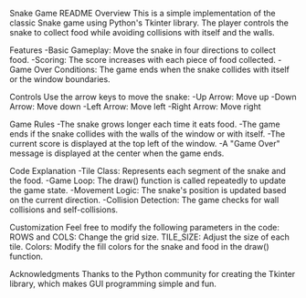 Snake Game README
Overview
This is a simple implementation of the classic Snake game using Python's Tkinter library. The player controls the snake to collect food while avoiding collisions with itself and the walls.

Features
-Basic Gameplay: Move the snake in four directions to collect food.
-Scoring: The score increases with each piece of food collected.
-Game Over Conditions: The game ends when the snake collides with itself or the window boundaries.

Controls
Use the arrow keys to move the snake:
-Up Arrow: Move up
-Down Arrow: Move down
-Left Arrow: Move left
-Right Arrow: Move right
 
Game Rules
-The snake grows longer each time it eats food.
-The game ends if the snake collides with the walls of the window or with itself.
-The current score is displayed at the top left of the window.
-A "Game Over" message is displayed at the center when the game ends.

Code Explanation
-Tile Class: Represents each segment of the snake and the food.
-Game Loop: The draw() function is called repeatedly to update the game state.
-Movement Logic: The snake's position is updated based on the current direction.
-Collision Detection: The game checks for wall collisions and self-collisions.

Customization
Feel free to modify the following parameters in the code:
ROWS and COLS: Change the grid size.
TILE_SIZE: Adjust the size of each tile.
Colors: Modify the fill colors for the snake and food in the draw() function.

Acknowledgments
Thanks to the Python community for creating the Tkinter library, which makes GUI programming simple and fun.
